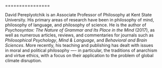 ================

David Pereplyotchik is an Associate Professor of Philosophy at Kent State University.  His primary areas of research
have been in philosophy of mind, philosophy of language, and philosophy of science.  He is the author of *Psychosyntax:
The Nature of Grammar and Its Place in the Mind* (2017), as well as numerous articles, reviews, and commentaries for
journals such as *Philosophical Psychology*, *Mind & Language*, and *Behavioral and Brain Sciences*.  More recently, his
teaching and publishing has dealt with issues in moral and political philosophy —- in particular, the traditions of
anarchism and virtue ethics, with a focus on their application to the problem of global climate disruption.
